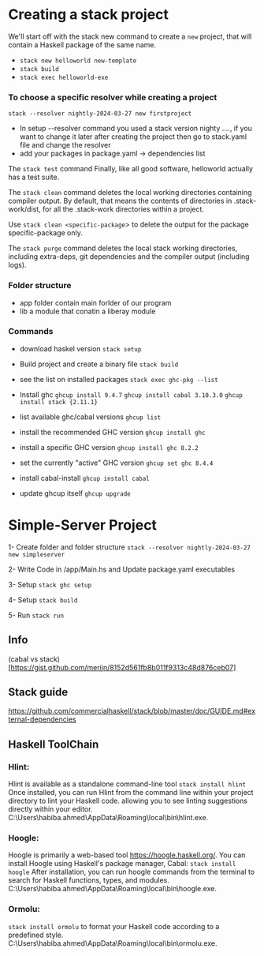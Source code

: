 # Creating a stack project
We'll start off with the stack new command to create a `new` project, that will contain a Haskell package of the same name.

- `stack new helloworld new-template`
- `stack build`
- `stack exec helloworld-exe`

### To choose a specific resolver while creating a project 
`stack --resolver nightly-2024-03-27 new firstproject`

- In setup --resolver command you used a stack version nighty ...., if you want to change it later after creating the project then go to stack.yaml file and change the resolver
- add your packages in package.yaml -> dependencies list 

The `stack test` command
Finally, like all good software, helloworld actually has a test suite.

The `stack clean` command deletes the local working directories containing compiler output. By default, that means the contents of directories in .stack-work/dist, for all the .stack-work directories within a project.

Use `stack clean <specific-package`> to delete the output for the package specific-package only.

The `stack purge` command deletes the local stack working directories, including extra-deps, git dependencies and the compiler output (including logs).

### Folder structure
- app folder contain main forlder of our program
- lib a module that conatin a liberay module

### Commands
- download haskel version
`stack setup`

- Build project and create a binary file
`stack build`

- see the list on installed packages 
`stack exec ghc-pkg --list`


- Install ghc
` ghcup install 9.4.7 `
`ghcup install cabal 3.10.3.0`
`ghcup install stack {2.11.1}`

- list available ghc/cabal versions
`ghcup list`

- install the recommended GHC version
`ghcup install ghc`

- install a specific GHC version
`ghcup install ghc 8.2.2`

- set the currently "active" GHC version
`ghcup set ghc 8.4.4`

- install cabal-install
`ghcup install cabal`

- update ghcup itself
`ghcup upgrade`

# Simple-Server Project

1- Create folder and folder structure 
`stack --resolver nightly-2024-03-27 new simpleserver`

2- Write Code in /app/Main.hs and Update package.yaml executables

3- Setup
`stack ghc setup`

4- Setup
`stack build`

5- Run 
`stack run`



## Info 
(cabal vs stack)[https://gist.github.com/merijn/8152d561fb8b011f9313c48d876ceb07]

## Stack guide 
https://github.com/commercialhaskell/stack/blob/master/doc/GUIDE.md#external-dependencies


## Haskell ToolChain
### Hlint:

Hlint is available as a standalone command-line tool
`stack install hlint`
Once installed, you can run Hlint from the command line within your project directory to lint your Haskell code. 
allowing you to see linting suggestions directly within your editor.
C:\Users\habiba.ahmed\AppData\Roaming\local\bin\hlint.exe.


### Hoogle:

Hoogle is primarily a web-based tool
https://hoogle.haskell.org/.
 You can install Hoogle using Haskell's package manager, Cabal:
`stack install hoogle`
After installation, you can run hoogle commands from the terminal to search for Haskell functions, types, and modules.
C:\Users\habiba.ahmed\AppData\Roaming\local\bin\hoogle.exe.


### Ormolu:

`stack install ormolu`
to format your Haskell code according to a predefined style.
C:\Users\habiba.ahmed\AppData\Roaming\local\bin\ormolu.exe.